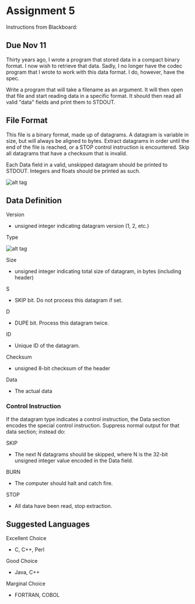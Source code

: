 Assignment 5
============

Instructions from Blackboard:

Due Nov 11
----------

Thirty years ago, I wrote a program that stored data in a compact binary format. I now wish to retrieve that data. Sadly, I no longer have the codec program that I wrote to work with this data format. I do, however, have the spec.

Write a program that will take a filename as an argument. It will then open that file and start reading data in a specific format. It should then read all valid "data" fields and print them to STDOUT.

File Format
-----------

This file is a binary format, made up of datagrams. A datagram is variable in size, but will always be aligned to bytes. Extract datagrams in order until the end of the file is reached, or a STOP control instruction is encountered. Skip all datagrams that have a checksum that is invalid.

Each Data field in a valid, unskipped datagram should be printed to STDOUT. Integers and floats should be printed as such.

![alt tag](https://dl.dropboxusercontent.com/u/10528991/assignment5_images/file_format.png)

Data Definition
---------------

Version

* unsigned integer indicating datagram version (1, 2, etc.)

Type

![alt tag](https://dl.dropboxusercontent.com/u/10528991/assignment5_images/type_of_data.png)

Size

* unsigned integer indicating total size of datagram, in bytes (including header)

S

* SKIP bit. Do not process this datagram if set.

D

* DUPE bit. Process this datagram twice.

ID

* Unique ID of the datagram.

Checksum

* unsigned 8-bit checksum of the header

Data

* The actual data

### Control Instruction

If the datagram type indicates a control instruction, the Data section encodes the special control instruction. Suppress normal output for that data section; instead do:

SKIP

* The next N datagrams should be skipped, where N is the 32-bit unsigned integer value encoded in the Data field.

BURN

* The computer should halt and catch fire.

STOP

* All data have been read, stop extraction.

Suggested Languages
-------------------

Excellent Choice

* C, C++, Perl

Good Choice

* Java, C++

Marginal Choice

* FORTRAN, COBOL
